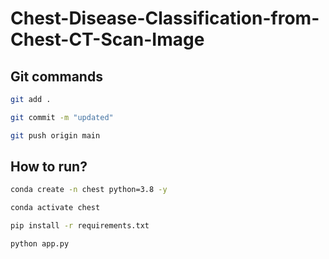 # Chest-Disease-Classification-from-Chest-CT-Scan-Image

## Git commands

```bash
git add .

git commit -m "updated"

git push origin main

```


## How to run?

```bash
conda create -n chest python=3.8 -y
```
```bash
conda activate chest
```


```bash
pip install -r requirements.txt
```

```bash
python app.py
```